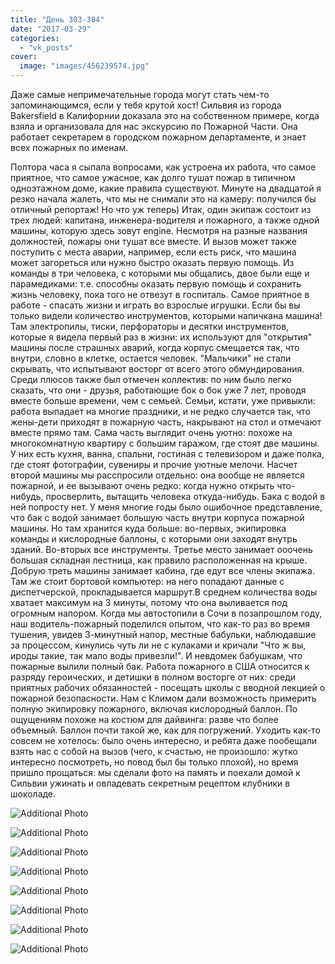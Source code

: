 ```yaml
---
title: "День 303-304"
date: "2017-03-29"
categories: 
  - "vk_posts"
cover:
  image: "images/456239574.jpg"
---
```


Даже самые непримечательные города могут стать чем-то запоминающимся, если у тебя крутой хост! Сильвия из города Bakersfield в Калифорнии доказала это на собственном примере, когда взяла и организовала для нас экскурсию по Пожарной Части. Она работает секретарем в городском пожарном департаменте, и знает всех пожарных по именам.

<!--more-->

Полтора часа я сыпала вопросами, как устроена их работа, что самое приятное, что самое ужасное, как долго тушат пожар в типичном одноэтажном доме, какие правила существуют. Минуте на двадцатой я резко начала жалеть, что мы не снимали это на камеру: получился бы отличный репортаж! Но что уж теперь) Итак, один экипаж состоит из трех людей: капитана, инженера-водителя и пожарного, а также одной машины, которую здесь зовут engine. Несмотря на разные названия должностей, пожары они тушат все вместе. И вызов может также поступить с места аварии, например, если есть риск, что машина может загореться или нужно быстро оказать первую помощь. Из команды в три человека, с которыми мы общались, двое были еще и парамедиками: т.е. способны оказать первую помощь и сохранить жизнь человеку, пока того не отвезут в госпиталь. Самое приятное в работе - спасать жизни и играть во взрослые игрушки. Если бы вы только видели количество инструментов, которыми напичкана машина! Там электропилы, тиски, перфораторы и десятки инструментов, которые я видела первый раз в жизни: их используют для "открытия" машины после страшных аварий, когда корпус смещается так, что внутри, словно в клетке, остается человек. "Мальчики" не стали скрывать, что испытывают восторг от всего этого обмундирования. Среди плюсов также был отмечен коллектив: по ним было легко сказать, что они - друзья, работающие бок о бок уже 7 лет, проводя вместе больше времени, чем с семьей. Семьи, кстати, уже привыкли: работа выпадает на многие праздники, и не редко случается так, что жены-дети приходят в пожарную часть, накрывают на стол и отмечают вместе прямо там. Сама часть выглядит очень уютно: похоже на многокомнатную квартиру с большим гаражом, где стоят две машины. У них есть кухня, ванна, спальни, гостиная с телевизором и даже полка, где стоят фотографии, сувениры и прочие уютные мелочи. Насчет второй машины мы расспросили отдельно: она вообще не является пожарной, и ее вызывают очень редко: когда нужно открыть что-нибудь, просверлить, вытащить человека откуда-нибудь. Бака с водой в ней попросту нет. У меня многие годы было ошибочное представление, что бак с водой занимает большую часть внутри корпуса пожарной машины. Но там хранится куда больше: во-первых, экипировка команды и кислородные баллоны, с которыми они заходят внутрь зданий. Во-вторых все инструменты. Третье место занимает ооочень большая складная лестница, как правило расположенная на крыше. Добрую треть машины занимает кабина, где едут все члены экипажа. Там же стоит бортовой компьютер: на него попадают данные с диспетчерской, прокладывается маршрут.В среднем количества воды хватает максимум на 3 минуты, потому что она выливается под огромным напором. Когда мы автостопили в Сочи в позапрошлом году, наш водитель-пожарный поделился опытом, что как-то раз во время тушения, увидев 3-минутный напор, местные бабульки, наблюдавшие за процессом, кинулись чуть ли не с кулаками и кричали "Что ж вы, ироды такие, так мало воды привезли!". И невдомек бабушкам, что пожарные вылили полный бак. Работа пожарного в США относится к разряду героических, и детишки в полном восторге от них: среди приятных рабочих обязанностей - посещать школы с вводной лекцией о пожарной безопасности. Нам с Климом дали возможность примерить полную экипировку пожарного, включая кислородный баллон. По ощущениям похоже на костюм для дайвинга: разве что более объемный. Баллон почти такой же, как для погружений. Уходить как-то совсем не хотелось: было очень интересно, и ребята даже пообещали взять нас с собой на вызов (чего, к счастью, не произошло: жутко интересно посмотреть, но повод был бы только плохой), но время пришло прощаться: мы сделали фото на память и поехали домой к Сильвии ужинать и овладевать секретным рецептом клубники в шоколаде.

![Additional Photo](https://vodpop.ru/wp-content/uploads/2023/07/456239575.jpg)

![Additional Photo](https://vodpop.ru/wp-content/uploads/2023/07/456239576.jpg)

![Additional Photo](https://vodpop.ru/wp-content/uploads/2023/07/456239577.jpg)

![Additional Photo](https://vodpop.ru/wp-content/uploads/2023/07/456239578.jpg)

![Additional Photo](https://vodpop.ru/wp-content/uploads/2023/07/456239579.jpg)

![Additional Photo](https://vodpop.ru/wp-content/uploads/2023/07/456239582.jpg)

![Additional Photo](https://vodpop.ru/wp-content/uploads/2023/07/456239580.jpg)

![Additional Photo](https://vodpop.ru/wp-content/uploads/2023/07/456239581.jpg)
